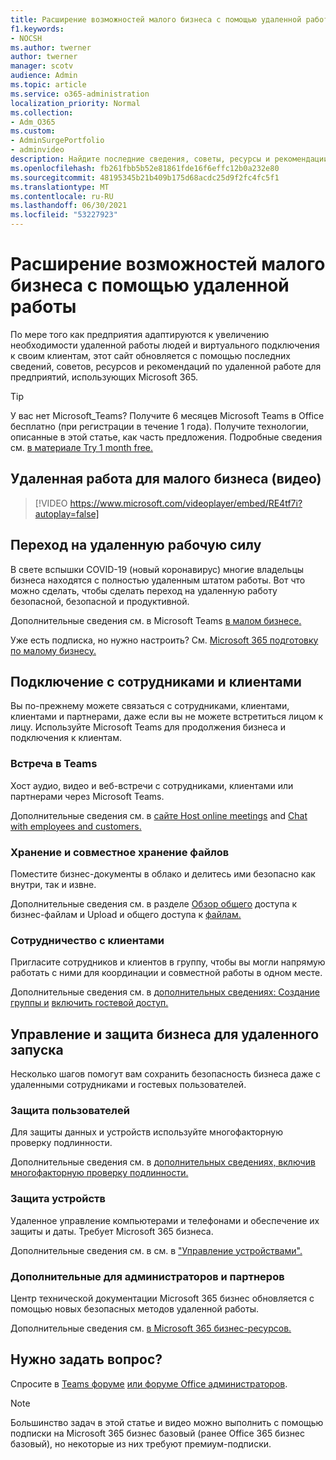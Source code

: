 ```yaml
---
title: Расширение возможностей малого бизнеса с помощью удаленной работы
f1.keywords:
- NOCSH
ms.author: twerner
author: twerner
manager: scotv
audience: Admin
ms.topic: article
ms.service: o365-administration
localization_priority: Normal
ms.collection:
- Adm_O365
ms.custom:
- AdminSurgePortfolio
- adminvideo
description: Найдите последние сведения, советы, ресурсы и рекомендации по удаленной работе для предприятий, использующих Microsoft 365.
ms.openlocfilehash: fb261fbb5b52e81861fde16f6effc12b0a232e80
ms.sourcegitcommit: 48195345b21b409b175d68acdc25d9f2fc4fc5f1
ms.translationtype: MT
ms.contentlocale: ru-RU
ms.lasthandoff: 06/30/2021
ms.locfileid: "53227923"
---
```

# <a name="empower-your-small-business-with-remote-work"></a>Расширение возможностей малого бизнеса с помощью удаленной работы

По мере того как предприятия адаптируются к увеличению необходимости удаленной работы людей и виртуального подключения к своим клиентам, этот сайт обновляется с помощью последних сведений, советов, ресурсов и рекомендаций по удаленной работе для предприятий, использующих Microsoft 365.

> [!TIP]
> У вас нет Microsoft_Teams? Получите 6 месяцев Microsoft Teams в Office бесплатно (при регистрации в течение 1 года). Получите технологии, описанные в этой статье, как часть предложения. Подробные сведения см. [в материале Try 1 month free.](https://aka.ms/SMBTeamsOffer)

## <a name="remote-work-for-your-small-business-video"></a>Удаленная работа для малого бизнеса (видео)

> [!VIDEO https://www.microsoft.com/videoplayer/embed/RE4tf7i?autoplay=false]

## <a name="transitioning-to-a-remote-workforce"></a>Переход на удаленную рабочую силу

В свете вспышки COVID-19 (новый коронавирус) многие владельцы бизнеса находятся с полностью удаленным штатом работы. Вот что можно сделать, чтобы сделать переход на удаленную работу безопасной, безопасной и продуктивной.

Дополнительные сведения см. в Microsoft Teams [в малом бизнесе.](../../business-video/get-started-teams-small-business.md)

Уже есть подписка, но нужно настроить? См. [Microsoft 365 подготовку по малому бизнесу.](../../business-video/index.yml)

## <a name="connect-with-employees-and-customers"></a>Подключение с сотрудниками и клиентами

Вы по-прежнему можете связаться с сотрудниками, клиентами, клиентами и партнерами, даже если вы не можете встретиться лицом к лицу. Используйте Microsoft Teams для продолжения бизнеса и подключения к клиентам.

### <a name="meet-up-in-teams"></a>Встреча в Teams

Хост аудио, видео и веб-встречи с сотрудниками, клиентами или партнерами через Microsoft Teams.

Дополнительные сведения см. в [сайте Host online meetings](../../business-video/start-and-pin-chats.md) and [Chat with employees and customers.](https://support.microsoft.com/office/chat-with-employees-and-customers-65748808-a403-462c-a6e1-b169e5bc6c92)

### <a name="store-and-share-files"></a>Хранение и совместное хранение файлов

Поместите бизнес-документы в облако и делитесь ими безопасно как внутри, так и извне.

Дополнительные сведения см. в разделе [Обзор общего](../../business-video/overview-file-sharing.md) доступа к бизнес-файлам и Upload и общего доступа к [файлам.](https://support.microsoft.com/office/upload-and-share-files-57b669db-678e-424e-b0a0-15d19215cb12)

### <a name="collaborate-with-customers"></a>Сотрудничество с клиентами

Пригласите сотрудников и клиентов в группу, чтобы вы могли напрямую работать с ними для координации и совместной работы в одном месте.

Дополнительные сведения см. в [дополнительных сведениях: Создание группы и](../../business-video/team-with-guests.md) [включить гостевой доступ.](/MicrosoftTeams/guest-access)

## <a name="manage-and-secure-your-business-to-run-remotely"></a>Управление и защита бизнеса для удаленного запуска

Несколько шагов помогут вам сохранить безопасность бизнеса даже с удаленными сотрудниками и гостевых пользователей.

### <a name="secure-your-users"></a>Защита пользователей

Для защиты данных и устройств используйте многофакторную проверку подлинности.

Дополнительные сведения см. в [дополнительных сведениях, включив многофакторную проверку подлинности.](../../business-video/turn-on-mfa.md)

### <a name="secure-your-devices"></a>Защита устройств

Удаленное управление компьютерами и телефонами и обеспечение их защиты и даты. Требует Microsoft 365 бизнеса.

Дополнительные сведения см. в см. в ["Управление устройствами".](../../business-video/secure-win-10-pro-devices.md)

### <a name="more-for-admins-and-partners"></a>Дополнительные для администраторов и партнеров

Центр технической документации Microsoft 365 бизнес обновляется с помощью новых безопасных методов удаленной работы.

Дополнительные сведения см. [в Microsoft 365 бизнес-ресурсов.](/microsoft-365/business)

## <a name="need-to-ask-a-question"></a>Нужно задать вопрос?

Спросите в [Teams форуме](https://answers.microsoft.com/msteams/forum) [или форуме Office администраторов](https://answers.microsoft.com).

> [!NOTE]
> Большинство задач в этой статье и видео можно выполнить с помощью подписки на Microsoft 365 бизнес базовый (ранее Office 365 бизнес базовый), но некоторые из них требуют премиум-подписки.
